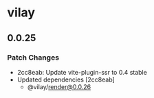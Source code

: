 # vilay

## 0.0.25

### Patch Changes

- 2cc8eab: Update vite-plugin-ssr to 0.4 stable
- Updated dependencies [2cc8eab]
  - @vilay/render@0.0.26

